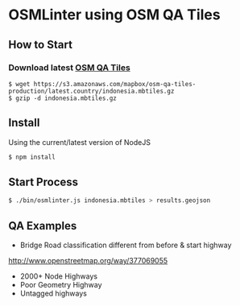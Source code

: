 # OSMLinter using OSM QA Tiles

## How to Start

### Download latest [OSM QA Tiles](https://osmlab.github.io/osm-qa-tiles/)

```
$ wget https://s3.amazonaws.com/mapbox/osm-qa-tiles-production/latest.country/indonesia.mbtiles.gz
$ gzip -d indonesia.mbtiles.gz
```

## Install

Using the current/latest version of NodeJS

```bash
$ npm install
```

## Start Process

```bash
$ ./bin/osmlinter.js indonesia.mbtiles > results.geojson
```

## QA Examples

- Bridge Road classification different from before & start highway

http://www.openstreetmap.org/way/377069055

- 2000+ Node Highways
- Poor Geometry Highway
- Untagged highways
